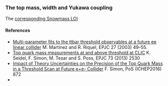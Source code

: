 ### The top mass, width and Yukawa coupling


The [corresponding Snowmass LOI](https://indico.cern.ch/event/951830/contributions/3999022/attachments/2095114/3521333/Top_SNOWMASS21-EF3_EF4_Patrizia_Azzi-154.pdf)

#### References

- [Multi-parameter fits to the ttbar threshold observables at a future ee linear collider](https://link.springer.com/article/10.1140/epjc/s2002-01094-1) M. Martinez and R. Riquel, EPJC 27 (2003) 49–55.
- [Top quark mass measurements at and above threshold at CLIC](https://arxiv.org/abs/1303.3758) K. Seidel, F. Simon, M. Tesar and S. Poss, EPJC 73 (2013) 2530
- [Impact of Theory Uncertainties on the Precision of the Top Quark Mass in a Threshold Scan at Future e+e- Collider](https://pos.sissa.it/282/872/pdf) F. Simon, PoS (ICHEP2016) 872
- 
